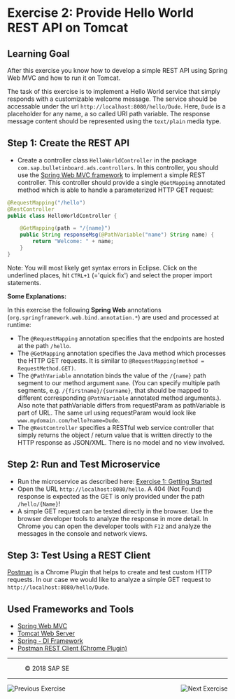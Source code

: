 Exercise 2:  Provide Hello World REST API on Tomcat
===================================================

## Learning Goal
After this exercise you know how to develop a simple REST API using Spring Web MVC and how to run it on Tomcat.

The task of this exercise is to implement a Hello World service that simply responds with a customizable welcome message. The service should be accessable under the url `http://localhost:8080/hello/Dude`. Here, `Dude` is a placeholder for any name, a so called URI path variable. The response message content should be represented using the `text/plain` media type.

## Step 1: Create the REST API
- Create a controller class `HelloWorldController` in the package `com.sap.bulletinboard.ads.controllers`.
In this controller, you should use the [Spring Web MVC framework](http://docs.spring.io/spring/docs/current/spring-framework-reference/html/mvc.html) to implement a simple REST controller.
This controller should provide a single `@GetMapping` annotated method which is able to handle a parameterized HTTP GET request:

```java
@RequestMapping("/hello")
@RestController
public class HelloWorldController {

    @GetMapping(path = "/{name}")
    public String responseMsg(@PathVariable("name") String name) {
        return "Welcome: " + name;
    }
}
```
Note: You will most likely get syntax errors in Eclipse. Click on the underlined places, hit `CTRL+1` (='quick fix') and select the proper import statements.

**Some Explanations:**

In this exercise the following **Spring Web** annotations (`org.springframework.web.bind.annotation.*`) are used and processed at runtime:

  - The `@RequestMapping` annotation specifies that the endpoints are hosted at the path `/hello`.
  - The `@GetMapping` annotation specifies the Java method which processes the HTTP GET requests. It is similar to `@RequestMapping(method = RequestMethod.GET)`.
  - The `@PathVariable` annotation binds the value of the `/{name}` path segment to our method argument `name`. (You can specify multiple path segments, e.g. `/{firstname}/{surname}`, that should be mapped to different corresponding `@PathVariable` annotated method arguments.). Also note that pathVariable differs from requestParam as pathVariable is part of URL. The same url using requestParam would look like `www.mydomain.com/hello?name=Dude`.
  - The `@RestController` specifies a RESTful web service controller that simply returns the object / return value that is written directly to the HTTP response as JSON/XML. There is no model and no view involved.

## Step 2: Run and Test Microservice
- Run the microservice as described here: [Exercise 1: Getting Started](Exercise_1_GettingStarted.md)
- Open the URL `http://localhost:8080/hello`. A 404 (Not Found) response is expected as the GET is only provided under the path `/hello/{Name}`!
- A simple GET request can be tested directly in the browser. Use the browser developer tools to analyze the response in more detail. In Chrome you can open the developer tools with `F12` and analyze the messages in the console and network views.

## Step 3: Test Using a REST Client
[Postman](https://chrome.google.com/webstore/detail/postman/fhbjgbiflinjbdggehcddcbncdddomop) is a Chrome Plugin that helps to create and test custom HTTP requests. In our case we would like to analyze a simple GET request to `http://localhost:8080/hello/Dude`.

## Used Frameworks and Tools
- [Spring Web MVC](http://docs.spring.io/spring/docs/current/spring-framework-reference/html/mvc.html)
- [Tomcat Web Server](http://tomcat.apache.org/)
- [Spring - DI Framework](https://github.com/spring-projects/spring-framework)
- [Postman REST Client (Chrome Plugin)](https://chrome.google.com/webstore/detail/postman/fhbjgbiflinjbdggehcddcbncdddomop)


***
<dl>
  <dd>
  <div class="footer">&copy; 2018 SAP SE</div>
  </dd>
</dl>
<hr>
<a href="Exercise_1_GettingStarted.md">
  <img align="left" alt="Previous Exercise">
</a>
<a href="Exercise_3_CreateAdsEndpoints.md">
  <img align="right" alt="Next Exercise">
</a>


